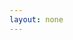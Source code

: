 ```yaml
---
layout: none
---
```


<html lang="id-ID">
<head>
<meta name="viewport" content="width=device-width, initial-scale=1.0">
<title>Daftar Kelas Fahmy Arafat</title>
<meta name="title" content="Daftar Kelas Fahmy Arafat" />
<meta name="description" content="Dapatkan informasi eksklusif dan penawaran menarik untuk Kelas Online Terbaru Fahmy Arafat Daulay" />
<meta property="og:image" content="https://orderio.id/images/buku-ccbb-dan-list-building-bb.jpg" />
<meta name="twitter:image" content="https://orderio.id/images/buku-ccbb-dan-list-building-bb.jpg" />
<!-- MailerLite Universal -->
<script>
    (function(w,d,e,u,f,l,n){w[f]=w[f]||function(){(w[f].q=w[f].q||[])
    .push(arguments);},l=d.createElement(e),l.async=1,l.src=u,
    n=d.getElementsByTagName(e)[0],n.parentNode.insertBefore(l,n);})
    (window,document,'script','https://assets.mailerlite.com/js/universal.js','ml');
    ml('account', '472526');
</script>
<!-- End MailerLite Universal -->
</head>
<body>
    <div class="ml-embedded" data-form="yVOPpP"></div>
</body>
</html>

